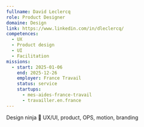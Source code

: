 ```yaml
---
fullname: David Leclercq
role: Product Designer
domaine: Design
link: https://www.linkedin.com/in/dleclercq/
competences:
  - UX
  - Product design
  - UI
  - Facilitation
missions:
  - start: 2025-01-06
    end: 2025-12-26
    employer: France Travail
    status: service
    startups:
      - mes-aides-france-travail
      - travailler.en.france
---
```

Design ninja 🥷 UX/UI, product, OPS, motion, branding